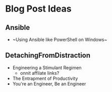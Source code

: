 # Blog Post Ideas

## Ansible

* ~Using Ansible like PowerShell on Windows~

## DetachingFromDistraction

* Engineering a Stimulant Regimen
    * onnit affilate links?
* The Entrapment of Productivity
* You're an Engineer, Be an Engineer